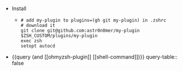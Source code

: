- Install
	- ```shell
	  # add my-plugin to plugins=(gh git my-plugin) in .zshrc
	  # download it
	  git clone git@github.com:astr0n0mer/my-plugin $ZSH_CUSTOM/plugins/my-plugin
	  exec zsh
	  setopt autocd
	  ```
- {{query (and [[ohmyzsh-plugin]] [[shell-command]])}}
  query-table:: false